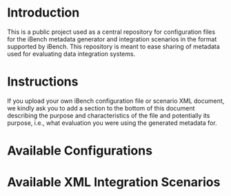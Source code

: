 # Introduction

This is a public project used as a central repository for configuration files for the iBench metadata generator and integration scenarios in the format supported by iBench. This repository is meant to ease sharing of metadata used for evaluating data integration systems.

# Instructions

If you upload your own iBench configuration file or scenario XML document, we kindly ask you to add a section to the bottom of this document describing the purpose and characteristics of the file and potentially its purpose, i.e., what evaluation you were using the generated metadata for.

# Available Configurations



# Available XML Integration Scenarios
